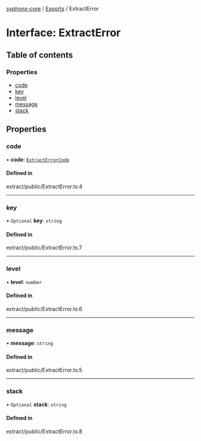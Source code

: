[syphonx-core](../README.md) / [Exports](../modules.md) / ExtractError

# Interface: ExtractError

## Table of contents

### Properties

- [code](ExtractError.md#code)
- [key](ExtractError.md#key)
- [level](ExtractError.md#level)
- [message](ExtractError.md#message)
- [stack](ExtractError.md#stack)

## Properties

### code

• **code**: [`ExtractErrorCode`](../modules.md#extracterrorcode)

#### Defined in

extract/public/ExtractError.ts:4

___

### key

• `Optional` **key**: `string`

#### Defined in

extract/public/ExtractError.ts:7

___

### level

• **level**: `number`

#### Defined in

extract/public/ExtractError.ts:6

___

### message

• **message**: `string`

#### Defined in

extract/public/ExtractError.ts:5

___

### stack

• `Optional` **stack**: `string`

#### Defined in

extract/public/ExtractError.ts:8
